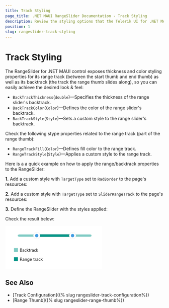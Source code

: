 ```yaml
---
title: Track Styling
page_title: .NET MAUI RangeSlider Documentation - Track Styling
description: Review the styling options that the Telerik UI for .NET MAUI RangeSlider control provides for its track.
position: 1
slug: rangeslider-track-styling
---
```


# Track Styling

The RangeSlider for .NET MAUI control exposes thickness and color styling properties for its range track (between the start thumb and end thumb) as well as its backtrack (the track the range thumb slides along), so you can easily achieve the desired look & feel:

* `BackTrackThickness`(`double`)&mdash;Specifies the thickness of the range slider's backtrack.
* `BackTrackColor`(`Color`)&mdash;Defines the color of the range slider's backtrack.
* `BackTrackStyle`(`Style`)&mdash;Sets a custom style to the range slider's backtrack.

Check the following stype properties related to the range track (part of the range thumb):

* `RangeTrackFill`(`Color`)&mdash;Defines fill color to the range track.
* `RangeTrackStyle`(`Style`)&mdash;Applies a custom style to the range track.

Here is a  a quick example on how to apply the range/backtrack properties to the RangeSlider:

**1.** Add a custom style with `TargetType` set to `RadBorder` to the page's resources:

<snippet id='rangeslider-track-style' />

**2.** Add a custom style with `TargetType` set to `SliderRangeTrack` to the page's resources:

<snippet id='rangeslider-rangetrack-style' />

**3.** Define the RangeSlider with the styles applied:

<snippet id='rangeslider-track-style-xaml' />

Check the result below:

![Telerik RangeSlider for .NET MAUI Track Styling](images/rangeslider-track-styling.png)

## See Also

- [Track Configuration]({% slug rangeslider-track-configuration%})
- [Range Thumb]({% slug rangeslider-range-thumb%})
